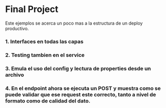 # Final Project

Este ejemplos se acerca un poco mas a la estructura de un deploy productivo.

### 1. Interfaces en todas las capas

### 2. Testing tambien en el service

### 3. Emula el uso del config y lectura de properties desde un archivo

### 4. En el endpoint ahora se ejecuta un POST y muestra como se puede validar que ese request este correcto, tanto a nivel de formato como de calidad del dato.
